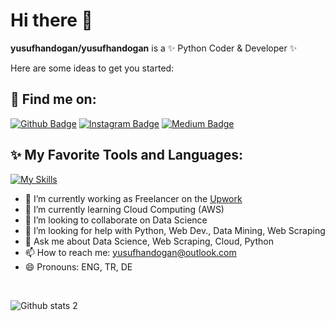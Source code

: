 # Hi there 👋


**yusufhandogan/yusufhandogan** is a ✨ Python Coder & Developer ✨

Here are some ideas to get you started:

## 🔗 Find me on:

[![Github Badge](https://img.shields.io/badge/-Github-000?style=quare&labelColor=000&logo=Github&logoColor=white&link=link)](https://github.com/yusufhandogan) 
[![Instagram Badge](https://img.shields.io/badge/-Instagram-C13584?style=flat-quare&labelColor=C13584&logo=instagram&logoColor=white&link=link)](https://www.instagram.com/yusufhandogann) 
[![Medium Badge](https://img.shields.io/badge/-Medium-757575?style=flat-quare&labelColor=757575&logo=Medium&logoColor=white&link=link)](https://yusufhandogan.medium.com/) 

## ✨ My Favorite Tools and Languages:

[![My Skills](https://skillicons.dev/icons?i=js,html,css,py,django,flask,docker,aws,mysql,selenium,wordpress,php,laravel,react,linux)](https://skillicons.dev)

- 🔭 I’m currently working as Freelancer on the <a href="https://www.upwork.com/freelancers/yusufhand">Upwork</a>
- 🌱 I’m currently learning Cloud Computing (AWS)
- 👯 I’m looking to collaborate on Data Science
- 🤔 I’m looking for help with Python, Web Dev., Data Mining, Web Scraping
- 💬 Ask me about Data Science, Web Scraping, Cloud, Python
- 📫 How to reach me: yusufhandogan@outlook.com
- 😄 Pronouns: ENG, TR, DE

<br>

![Github stats 2](https://github-readme-stats.vercel.app/api?username=yusufhandogan&show_icons=true&theme=radical)







